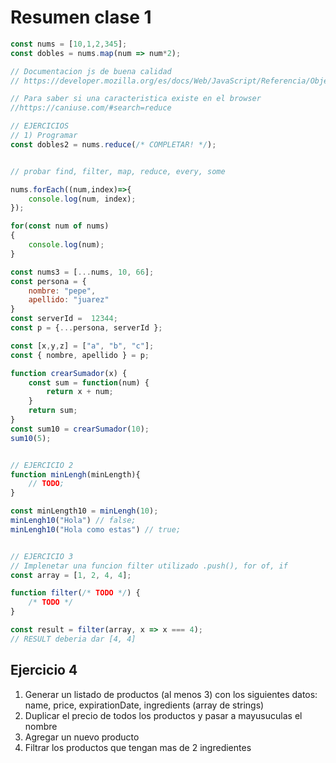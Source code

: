 # Resumen clase 1

```javascript
const nums = [10,1,2,345];
const dobles = nums.map(num => num*2);

// Documentacion js de buena calidad
// https://developer.mozilla.org/es/docs/Web/JavaScript/Referencia/Objetos_globales/Array/reduce

// Para saber si una caracteristica existe en el browser
//https://caniuse.com/#search=reduce

// EJERCICIOS 
// 1) Programar         
const dobles2 = nums.reduce(/* COMPLETAR! */);


// probar find, filter, map, reduce, every, some

nums.forEach((num,index)=>{
    console.log(num, index);
});

for(const num of nums)
{
    console.log(num);
}

const nums3 = [...nums, 10, 66];
const persona = {
    nombre: "pepe",
    apellido: "juarez"
}
const serverId =  12344;
const p = {...persona, serverId };

const [x,y,z] = ["a", "b", "c"];
const { nombre, apellido } = p;

function crearSumador(x) { 
    const sum = function(num) {
        return x + num;
    }
    return sum;
}
const sum10 = crearSumador(10);
sum10(5);


// EJERCICIO 2
function minLengh(minLength){
    // TODO;
}

const minLength10 = minLengh(10);
minLengh10("Hola") // false;
minLengh10("Hola como estas") // true;


// EJERCICIO 3
// Implenetar una funcion filter utilizado .push(), for of, if
const array = [1, 2, 4, 4];

function filter(/* TODO */) {
    /* TODO */
}

const result = filter(array, x => x === 4);
// RESULT deberia dar [4, 4]

``` 


## Ejercicio 4
1. Generar un listado de productos (al menos 3) con los siguientes datos: 
name, price, expirationDate, ingredients (array de strings)
1. Duplicar el precio de todos los productos y pasar a mayusuculas el nombre
1. Agregar un nuevo producto
1. Filtrar los productos que tengan mas de 2 ingredientes


